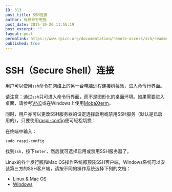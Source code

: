 ```yaml
---
ID: 313
post_title: SSH连接
author: 有聰哥冇甩拖
post_date: 2015-10-26 11:55:19
post_excerpt: ""
layout: post
permalink: https://www.rpicn.org/documentation/remote-access/ssh/readme-md-16/
published: true
---
```

# SSH（Secure Shell）连接

用户可以使用`ssh`命令在网络上的另一台电脑远程连接树莓派，进入命令行界面。

请注意：通过`ssh`只可进入命令行界面，而不是图形化的桌面环境。如果需要进入桌面，请参考[VNC](../../vnc/README.md.3)或在Windows上使用<a href="http://mobaxterm.mobatek.net/" target="_blank">MobaXterm</a>。

同时，用户亦可以更改SSH服务器的设定选择启用或禁用SSH服务（默认是已启用的），只要使用[raspi-config](../../../configuration/raspi-config.md)便可轻松切换：

在终端中输入：

    sudo raspi-config

找到`ssh`，按下`Enter`，然后就可选择启用或禁用SSH服务器了。

Linux的各个发行版和Mac OS操作系统都预装SSH客户端，Windows系统可以安装第三方的SSH客户端，请按不同的操作系统选择下列的文档：


- [Linux & Mac OS](../unix.md)
- [Windows](../windows.md)
